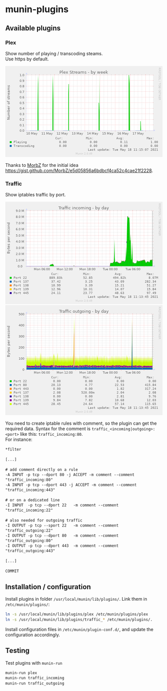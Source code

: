 # munin-plugins

## Available plugins

### Plex

Show number of playing / transcoding steams.  
Use https by default.

![plex](./docs/images/plex.png)

Thanks to [MorbZ](https://gist.github.com/MorbZ) for the initial idea <https://gist.github.com/MorbZ/e5d05856a6bdbcf4ca52c4cae21f2228>.

### Traffic

Show iptables traffic by port.  

![traffic_incoming](./docs/images/traffic_incoming.png)
![traffic_outgoing](./docs/images/traffic_outgoing.png)

You need to create iptable rules with comment, so the plugin can get the required data. Syntax for the comment is `traffic_<incoming|outgoing>:<port>` like this: `traffic_incoming:80`.  
For instance:

```iptables
*filter

[...]

# add comment directly on a rule
-A INPUT -p tcp --dport 80 -j ACCEPT -m comment --comment "traffic_incoming:80"
-A INPUT -p tcp --dport 443 -j ACCEPT -m comment --comment "traffic_incoming:443"

# or on a dedicated line
-I INPUT  -p tcp --dport 22   -m comment --comment "traffic_incoming:22"

# also needed for outgoing traffic
-I OUTPUT -p tcp --sport 22   -m comment --comment "traffic_outgoing:22"
-I OUTPUT -p tcp --dport 80   -m comment --comment "traffic_outgoing:80"
-I OUTPUT -p tcp --dport 443  -m comment --comment "traffic_outgoing:443"

[...]

COMMIT
```

## Installation / configuration

Install plugins in folder `/usr/local/munin/lib/plugins/`. Link them in `/etc/munin/plugins/`:

```sh
ln -s /usr/local/munin/lib/plugins/plex /etc/munin/plugins/plex
ln -s /usr/local/munin/lib/plugins/traffic_* /etc/munin/plugins/.
```

Install configuration files in `/etc/munin/plugin-conf.d/`, and update the configuration accordingly.

## Testing

Test plugins with `munin-run`

```sh
munin-run plex
munin-run traffic_incoming
munin-run traffic_outgoing
```
